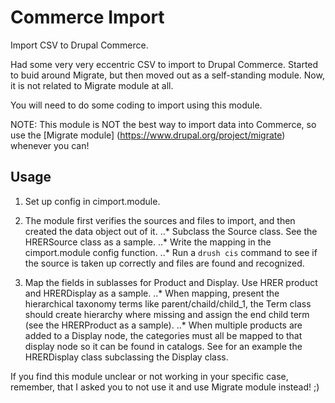 # Commerce Import

Import CSV to Drupal Commerce.

Had some very very eccentric CSV to import to Drupal Commerce. Started to buid around Migrate, but then moved out as a self-standing module. Now, it is not related to Migrate module at all.

You will need to do some coding to import using this module.

NOTE: This module is NOT the best way to import data into Commerce, so use the [Migrate module] (https://www.drupal.org/project/migrate) whenever you can!

## Usage

1. Set up config in cimport.module.

2. The module first verifies the sources and files to import, and then created the data object out of it.
..* Subclass the Source class. See the HRERSource class as a sample.
..* Write the mapping in the cimport.module config function.
..* Run a `drush cis` command to see if the source is taken up correctly and files are found and recognized.

3. Map the fields in sublasses for Product and Display. Use HRER product and HRERDisplay as a sample.
..* When mapping, present the hierarchical taxonomy terms like parent/chaild/child_1, the Term class should create hierarchy where missing and assign the end child term (see the HRERProduct as a sample).
..* When multiple products are added to a Display node, the categories must all be mapped to that display node so it can be found in catalogs. See for an example the HRERDisplay class subclassing the Display class.

If you find this module unclear or not working in your specific case, remember, that I asked you to not use it and use Migrate module instead! ;)


